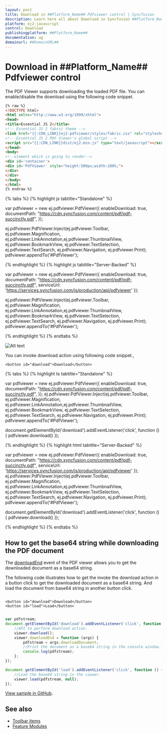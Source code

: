 ```yaml
---
layout: post
title: Download in ##Platform_Name## Pdfviewer control | Syncfusion
description: Learn here all about Download in Syncfusion ##Platform_Name## Pdfviewer control of Syncfusion Essential JS 2 and more.
platform: ej2-javascript
control: Download 
publishingplatform: ##Platform_Name##
documentation: ug
domainurl: ##DomainURL##
---
```

# Download in ##Platform_Name## Pdfviewer control

The PDF Viewer supports downloading the loaded PDF file. You can enable/disable the download using the following code snippet.

```html
{% raw %}
<!DOCTYPE html>
<html xmlns="http://www.w3.org/1999/xhtml">
<head>
<title>Essential JS 2</title>
<!-- Essential JS 2 fabric theme -->
<link href="{{:CDN_LINK}}ej2-pdfviewer/styles/fabric.css" rel="stylesheet" type="text/css"/>
<!-- Essential JS 2 PDF Viewer's global script -->
<script src="{{:CDN_LINK}}dist/ej2.min.js" type="text/javascript"></script>
</head>
<body>
<!--element which is going to render-->
<div id='container'>
<div id='PdfViewer' style="height:500px;width:100%;">
</div>
</div>
</body>
</html>
{% endraw %}
```

{% tabs %}
{% highlight js tabtitle="Standalone" %}

var pdfviewer = new ej.pdfviewer.PdfViewer({
        enableDownload: true,
        documentPath: "https://cdn.syncfusion.com/content/pdf/pdf-succinctly.pdf",
});

ej.pdfviewer.PdfViewer.Inject(ej.pdfviewer.Toolbar, ej.pdfviewer.Magnification, ej.pdfviewer.LinkAnnotation,ej.pdfviewer.ThumbnailView, ej.pdfviewer.BookmarkView, ej.pdfviewer.TextSelection, ej.pdfviewer.TextSearch, ej.pdfviewer.Navigation, ej.pdfviewer.Print);
pdfviewer.appendTo('#PdfViewer');

{% endhighlight %}
{% highlight js tabtitle="Server-Backed" %}

var pdfviewer = new ej.pdfviewer.PdfViewer({
        enableDownload: true,
        documentPath: "https://cdn.syncfusion.com/content/pdf/pdf-succinctly.pdf",
        serviceUrl: 'https://services.syncfusion.com/js/production/api/pdfviewer'
});

ej.pdfviewer.PdfViewer.Inject(ej.pdfviewer.Toolbar, ej.pdfviewer.Magnification, ej.pdfviewer.LinkAnnotation,ej.pdfviewer.ThumbnailView, ej.pdfviewer.BookmarkView, ej.pdfviewer.TextSelection, ej.pdfviewer.TextSearch, ej.pdfviewer.Navigation, ej.pdfviewer.Print);
pdfviewer.appendTo('#PdfViewer');

{% endhighlight %}
{% endtabs %}

![Alt text](./images/download.png)

You can invoke download action using following code snippet.,

```
<button id="download">Download</button> 

```
{% tabs %}
{% highlight ts tabtitle="Standalone" %}

var pdfviewer = new ej.pdfviewer.PdfViewer({
                    enableDownload: true,
                    documentPath: "https://cdn.syncfusion.com/content/pdf/pdf-succinctly.pdf",
                });
ej.pdfviewer.PdfViewer.Inject(ej.pdfviewer.Toolbar, ej.pdfviewer.Magnification, ej.pdfviewer.LinkAnnotation,ej.pdfviewer.ThumbnailView, ej.pdfviewer.BookmarkView, ej.pdfviewer.TextSelection, ej.pdfviewer.TextSearch, ej.pdfviewer.Navigation, ej.pdfviewer.Print);
pdfviewer.appendTo('#PdfViewer');

document.getElementById('download').addEventListener('click', function () {
    pdfviewer.download()
});

{% endhighlight %}
{% highlight html tabtitle="Server-Backed" %}

var pdfviewer = new ej.pdfviewer.PdfViewer({
                    enableDownload: true,
                    documentPath: "https://cdn.syncfusion.com/content/pdf/pdf-succinctly.pdf",
                    serviceUrl: 'https://services.syncfusion.com/js/production/api/pdfviewer'
                });
ej.pdfviewer.PdfViewer.Inject(ej.pdfviewer.Toolbar, ej.pdfviewer.Magnification, ej.pdfviewer.LinkAnnotation,ej.pdfviewer.ThumbnailView, ej.pdfviewer.BookmarkView, ej.pdfviewer.TextSelection, ej.pdfviewer.TextSearch, ej.pdfviewer.Navigation, ej.pdfviewer.Print);
pdfviewer.appendTo('#PdfViewer');

document.getElementById('download').addEventListener('click', function () {
    pdfviewer.download()
});

{% endhighlight %}
{% endtabs %}

## How to get the base64 string while downloading the PDF document

The [downloadEnd](https://ej2.syncfusion.com/documentation/api/pdfviewer/#downloadend) event of the PDF viewer allows you to get the downloaded document as a base64 string.

The following code illustrates how to get the invoke the download action in a button click to get the downloaded document as a base64 string. And load the document from base64 string in another button click.

```

<button id="download">Download</button>
<button id="load">Load</button>

```

```ts

var pdfstream;
document.getElementById('download').addEventListener('click', function () {
    //API to perform download action.
    viewer.download();
    viewer.downloadEnd = function (args) {
        pdfstream = args.downloadDocument;
        //Print the document as a base64 string in the console window.
        console.log(pdfstream);
    };
});

document.getElementById('load').addEventListener('click', function () {
    //Load the base64 string in the viewer.
    viewer.load(pdfstream, null);
});

```

[View sample in GitHub](https://github.com/SyncfusionExamples/javascript-pdf-viewer-examples/tree/master/Download/Get%20the%20base64%20string%20while%20downloading).

## See also

* [Toolbar items](./toolbar)
* [Feature Modules](./feature-module)